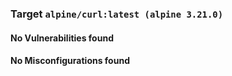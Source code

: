 
<h3>Target <code>alpine/curl:latest (alpine 3.21.0)</code></h3>
<h4>No Vulnerabilities found</h4>
<h4>No Misconfigurations found</h4>
